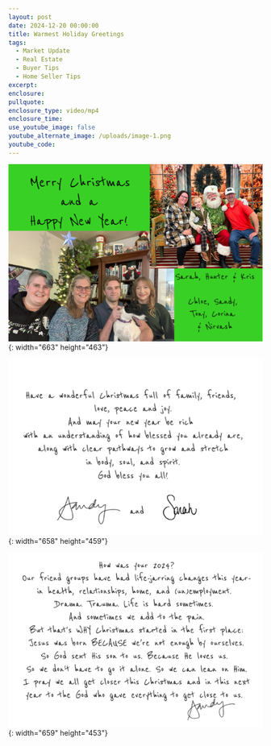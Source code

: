 ```yaml
---
layout: post
date: 2024-12-20 00:00:00
title: Warmest Holiday Greetings
tags:
  - Market Update
  - Real Estate
  - Buyer Tips
  - Home Seller Tips
excerpt:
enclosure:
pullquote:
enclosure_type: video/mp4
enclosure_time:
use_youtube_image: false
youtube_alternate_image: /uploads/image-1.png
youtube_code:
---
```

![](/uploads/image.png){: width="663" height="463"}

![](/uploads/image-3-1.png){: width="658" height="459"}

![](/uploads/image-2.png){: width="659" height="453"}